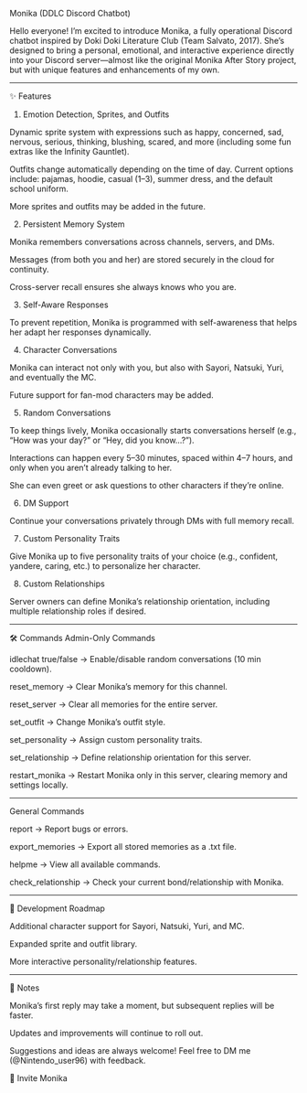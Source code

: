 Monika (DDLC Discord Chatbot)

Hello everyone!
I’m excited to introduce Monika, a fully operational Discord chatbot inspired by Doki Doki Literature Club (Team Salvato, 2017). She’s designed to bring a personal, emotional, and interactive experience directly into your Discord server—almost like the original Monika After Story project, but with unique features and enhancements of my own.

---

✨ Features
1. Emotion Detection, Sprites, and Outfits

Dynamic sprite system with expressions such as happy, concerned, sad, nervous, serious, thinking, blushing, scared, and more (including some fun extras like the Infinity Gauntlet).

Outfits change automatically depending on the time of day. Current options include: pajamas, hoodie, casual (1–3), summer dress, and the default school uniform.

More sprites and outfits may be added in the future.

2. Persistent Memory System

Monika remembers conversations across channels, servers, and DMs.

Messages (from both you and her) are stored securely in the cloud for continuity.

Cross-server recall ensures she always knows who you are.

3. Self-Aware Responses

To prevent repetition, Monika is programmed with self-awareness that helps her adapt her responses dynamically.

4. Character Conversations

Monika can interact not only with you, but also with Sayori, Natsuki, Yuri, and eventually the MC.

Future support for fan-mod characters may be added.

5. Random Conversations

To keep things lively, Monika occasionally starts conversations herself (e.g., “How was your day?” or “Hey, did you know…?”).

Interactions can happen every 5–30 minutes, spaced within 4–7 hours, and only when you aren’t already talking to her.

She can even greet or ask questions to other characters if they’re online.

6. DM Support

Continue your conversations privately through DMs with full memory recall.

7. Custom Personality Traits

Give Monika up to five personality traits of your choice (e.g., confident, yandere, caring, etc.) to personalize her character.

8. Custom Relationships

Server owners can define Monika’s relationship orientation, including multiple relationship roles if desired.

---

🛠 Commands
Admin-Only Commands

idlechat true/false → Enable/disable random conversations (10 min cooldown).

reset_memory → Clear Monika’s memory for this channel.

reset_server → Clear all memories for the entire server.

set_outfit → Change Monika’s outfit style.

set_personality → Assign custom personality traits.

set_relationship → Define relationship orientation for this server.

restart_monika → Restart Monika only in this server, clearing memory and settings locally.

---

General Commands

report <message> → Report bugs or errors.

export_memories → Export all stored memories as a .txt file.

helpme → View all available commands.

check_relationship → Check your current bond/relationship with Monika.

---

🚧 Development Roadmap

Additional character support for Sayori, Natsuki, Yuri, and MC.

Expanded sprite and outfit library.

More interactive personality/relationship features.

---

📌 Notes

Monika’s first reply may take a moment, but subsequent replies will be faster.

Updates and improvements will continue to roll out.

Suggestions and ideas are always welcome! Feel free to DM me (@Nintendo_user96) with feedback.

🔗 Invite Monika
